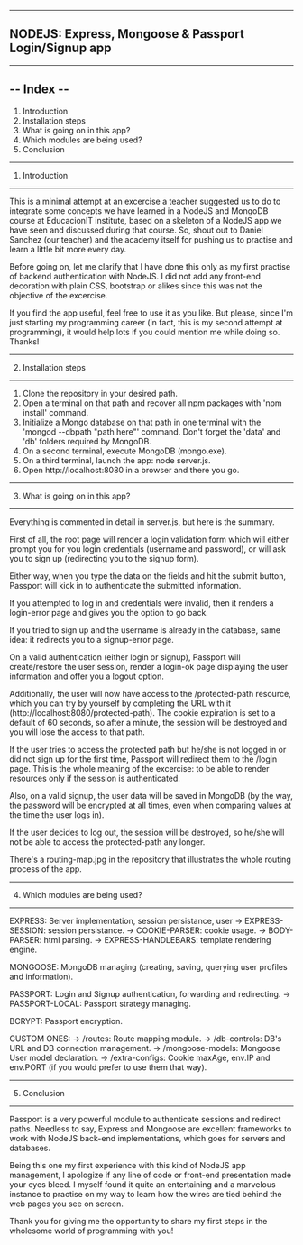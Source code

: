 -----------------------------------------------------
NODEJS: Express, Mongoose & Passport Login/Signup app
-----------------------------------------------------

-----------
-- Index --
-----------

1. Introduction
2. Installation steps
3. What is going on in this app?
4. Which modules are being used?
5. Conclusion

---------------
1. Introduction
---------------

This is a minimal attempt at an excercise a teacher suggested us to do to integrate some concepts we have learned in a NodeJS and MongoDB course at EducacionIT institute, based on a skeleton of a NodeJS app we have seen and discussed during that course. So, shout out to Daniel Sanchez (our teacher) and the academy itself for pushing us to practise and learn a little bit more every day.

Before going on, let me clarify that I have done this only as my first practise of backend authentication with NodeJS. I did not add any front-end decoration with plain CSS, bootstrap or alikes since this was not the objective of the excercise.

If you find the app useful, feel free to use it as you like. But please, since I'm just starting my programming career (in fact, this is my second attempt at programming), it would help lots if you could mention me while doing so. Thanks!


---------------------
2. Installation steps
---------------------

1. Clone the repository in your desired path.
2. Open a terminal on that path and recover all npm packages with 'npm install' command.
3. Initialize a Mongo database on that path in one terminal with the 'mongod --dbpath "path here"' command. Don't forget the 'data' and 'db' folders required by MongoDB.
4. On a second terminal, execute MongoDB (mongo.exe).
5. On a third terminal, launch the app: node server.js.
6. Open http://localhost:8080 in a browser and there you go.


--------------------------------
3. What is going on in this app?
--------------------------------

Everything is commented in detail in server.js, but here is the summary.

First of all, the root page will render a login validation form which will either prompt you for you login credentials (username and password), or will ask you to sign up (redirecting you to the signup form).

Either way, when you type the data on the fields and hit the submit button, Passport will kick in to authenticate the submitted information.

If you attempted to log in and credentials were invalid, then it renders a login-error page and gives you the option to go back.

If you tried to sign up and the username is already in the database, same idea: it redirects you to a signup-error page.

On a valid authentication (either login or signup), Passport will create/restore the user session, render a login-ok page displaying the user information and offer you a logout option.

Additionally, the user will now have access to the /protected-path resource, which you can try by yourself by completing the URL with it (http://localhost:8080/protected-path). The cookie expiration is set to a default of 60 seconds, so after a minute, the session will be destroyed and you will lose the access to that path.

If the user tries to access the protected path but he/she is not logged in or did not sign up for the first time, Passport will redirect them to the /login page. This is the whole meaning of the excercise: to be able to render resources only if the session is authenticated.

Also, on a valid signup, the user data will be saved in MongoDB (by the way, the password will be encrypted at all times, even when comparing values at the time the user logs in).

If the user decides to log out, the session will be destroyed, so he/she will not be able to access the protected-path any longer.

There's a routing-map.jpg in the repository that illustrates the whole routing process of the app.


--------------------------------
4. Which modules are being used?
--------------------------------

EXPRESS: Server implementation, session persistance, user
    -> EXPRESS-SESSION: session persistance.
    -> COOKIE-PARSER: cookie usage.
    -> BODY-PARSER: html parsing.
    -> EXPRESS-HANDLEBARS: template rendering engine.

MONGOOSE: MongoDB managing (creating, saving, querying user profiles and information).

PASSPORT: Login and Signup authentication, forwarding and redirecting.
    -> PASSPORT-LOCAL: Passport strategy managing. 

BCRYPT: Passport encryption.

CUSTOM ONES:
    -> /routes: Route mapping module.
    -> /db-controls: DB's URL and DB connection management.
    -> /mongoose-models: Mongoose User model declaration.
    -> /extra-configs: Cookie maxAge, env.IP and env.PORT (if you would prefer to use them that way).


-------------
5. Conclusion
-------------

Passport is a very powerful module to authenticate sessions and redirect paths. Needless to say, Express and Mongoose are excellent frameworks to work with NodeJS back-end implementations, which goes for servers and databases.

Being this one my first experience with this kind of NodeJS app management, I apologize if any line of code or front-end presentation made your eyes bleed. I myself found it quite an entertaining and a marvelous instance to practise on my way to learn how the wires are tied behind the web pages you see on screen.

Thank you for giving me the opportunity to share my first steps in the wholesome world of programming with you!
